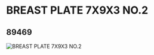 # BREAST PLATE 7X9X3 NO.2
## 89469
![BREAST PLATE 7X9X3 NO.2](https://lc-www-live-s.legocdn.com/media/bricks/5/2/4578210.jpg)